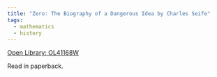 ```yaml
---
title: "Zero: The Biography of a Dangerous Idea by Charles Seife"
tags:
  - mathematics
  - history
---
```

[Open Library: OL41168W](https://openlibrary.org/works/OL41168W/Zero)

Read in paperback.